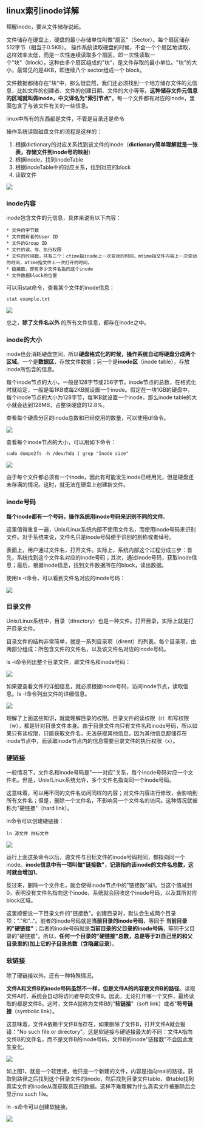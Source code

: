 ## linux索引inode详解
理解inode，要从文件储存说起。

文件储存在硬盘上，硬盘的最小存储单位叫做"扇区"（Sector）。每个扇区储存512字节（相当于0.5KB）。
操作系统读取硬盘的时候，不会一个个扇区地读取，这样效率太低，而是一次性连续读取多个扇区，即一次性读取一个"块"（block）。这种由多个扇区组成的"块"，是文件存取的最小单位。"块"的大小，最常见的是4KB，即连续八个 sector组成一个 block。

文件数据都储存在"块"中，那么很显然，我们还必须找到一个地方储存文件的元信息，比如文件的创建者、文件的创建日期、文件的大小等等。**这种储存文件元信息的区域就叫做inode，中文译名为"索引节点"**。每一个文件都有对应的inode，里面包含了与该文件有关的一些信息。

linux中所有的东西都是文件，不管是目录还是命令

操作系统读取磁盘文件的流程是这样的：

1. 根据dictionary的对应关系找到该文件的inode（**dictionary简单理解就是一张表，存储文件到inode号的映射**）
2. 根据inode，找到inodeTable
3. 根据inodeTable中的对应关系，找到对应的block
4. 读取文件


![](image/inode0.jpg)

### inode内容

inode包含文件的元信息，具体来说有以下内容：

```
* 文件的字节数
* 文件拥有者的User ID
* 文件的Group ID
* 文件的读、写、执行权限
* 文件的时间戳，共有三个：ctime指inode上一次变动的时间，mtime指文件内容上一次变动的时间，atime指文件上一次打开的时间。
* 链接数，即有多少文件名指向这个inode
* 文件数据block的位置
```

可以用stat命令，查看某个文件的inode信息：

`stat example.txt`

![](image/inode0.png)

总之，**除了文件名以外** 的所有文件信息，都存在inode之中。

### inode的大小
inode也会消耗硬盘空间，所以**硬盘格式化的时候，操作系统自动将硬盘分成两个区域**。一个是**数据区**，存放文件数据；另一个是**inode区**（inode table），存放inode所包含的信息。

每个inode节点的大小，一般是128字节或256字节。inode节点的总数，在格式化时就给定，一般是每1KB或每2KB就设置一个inode。假定在一块1GB的硬盘中，每个inode节点的大小为128字节，每1KB就设置一个inode，那么inode table的大小就会达到128MB，占整块硬盘的12.8%。

查看每个硬盘分区的inode总数和已经使用的数量，可以使用df命令。

![](image/inode1.png)

查看每个inode节点的大小，可以用如下命令：

```
sudo dumpe2fs -h /dev/hda | grep "Inode size"
```

![](image/inode2.png)

由于每个文件都必须有一个inode，因此有可能发生inode已经用光，但是硬盘还未存满的情况。这时，就无法在硬盘上创建新文件。

### inode号码
**每个inode都有一个号码，操作系统用inode号码来识别不同的文件**。

这里值得重复一遍，Unix/Linux系统内部不使用文件名，而使用inode号码来识别文件。对于系统来说，文件名只是inode号码便于识别的别称或者绰号。

表面上，用户通过文件名，打开文件。实际上，系统内部这个过程分成三步：首先，系统找到这个文件名对应的inode号码；其次，通过inode号码，获取inode信息；最后，根据inode信息，找到文件数据所在的block，读出数据。

使用ls -i命令，可以看到文件名对应的inode号码：

![](image/inode3.png)

### 目录文件
Unix/Linux系统中，目录（directory）也是一种文件。打开目录，实际上就是打开目录文件。

目录文件的结构非常简单，就是一系列目录项（dirent）的列表。每个目录项，由两部分组成：所包含文件的文件名，以及该文件名对应的inode号码。

ls -i命令列出整个目录文件，即文件名和inode号码：

![](image/inode4.png)

如果要查看文件的详细信息，就必须根据inode号码，访问inode节点，读取信息。ls -l命令列出文件的详细信息。

![](image/inode5.png)

理解了上面这些知识，就能理解目录的权限。目录文件的读权限（r）和写权限（w），都是针对目录文件本身。由于目录文件内只有文件名和inode号码，所以如果只有读权限，只能获取文件名，无法获取其他信息，因为其他信息都储存在inode节点中，而读取inode节点内的信息需要目录文件的执行权限（x）。

### 硬链接
一般情况下，文件名和inode号码是"一一对应"关系，每个inode号码对应一个文件名。但是，Unix/Linux系统允许，多个文件名指向同一个inode号码。

这意味着，可以用不同的文件名访问同样的内容；对文件内容进行修改，会影响到所有文件名；但是，删除一个文件名，不影响另一个文件名的访问。这种情况就被称为"硬链接"（hard link）。

ln命令可以创建硬链接：

```
ln 源文件 目标文件
```

![](image/inode6.png)

运行上面这条命令以后，源文件与目标文件的inode号码相同，都指向同一个inode。**inode信息中有一项叫做"链接数"，记录指向该inode的文件名总数，这时就会增加1**。

反过来，删除一个文件名，就会使得inode节点中的"链接数"减1。当这个值减到0，表明没有文件名指向这个inode，系统就会回收这个inode号码，以及其所对应block区域。

这里顺便说一下目录文件的"链接数"。创建目录时，默认会生成两个目录项："."和".."。前者的inode号码就是**当前目录的inode号码**，等同于 **当前目录的"硬链接"**；后者的inode号码就是**当前目录的父目录的inode号码**，等同于父目录的"硬链接"。所以，**任何一个目录的"硬链接"总数，总是等于2(自己里的和父目录里的)加上它的子目录总数（含隐藏目录）**。


### 软链接
除了硬链接以外，还有一种特殊情况。

**文件A和文件B的inode号码虽然不一样，但是文件A的内容是文件B的路径**。读取文件A时，系统会自动将访问者导向文件B。因此，无论打开哪一个文件，最终读取的都是文件B。这时，文件A就称为文件B的"**软链接**"（soft link）或者"**符号链接**（symbolic link）。

这意味着，文件A依赖于文件B而存在，如果删除了文件B，打开文件A就会报错："No such file or directory"。这是软链接与硬链接最大的不同：文件A指向文件B的文件名，而不是文件B的inode号码，文件B的inode"链接数"不会因此发生变化。

![](image/inode1.jpg)

如上图1，就是一个软连接，他只是一个新建的文件，内容是指向real的路径。获取到路径之后找到这个目录文件的inode，然后找到目录文件table，查table找到真实文件的inode从而获取真正的数据。这样不难理解为什么真实文件被删除后会显示no such file。

ln -s命令可以创建软链接。

![](image/inode7.png)
